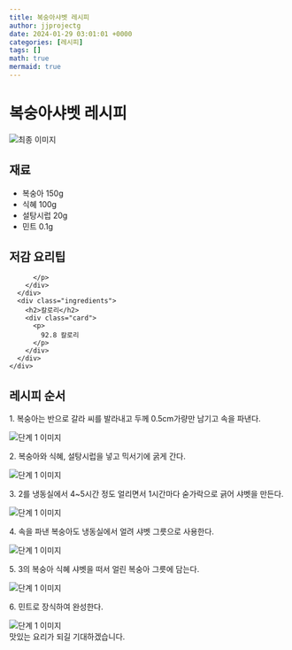 ```yaml
---
title: 복숭아샤벳 레시피
author: jjprojectg
date: 2024-01-29 03:01:01 +0000
categories: [레시피]
tags: []
math: true
mermaid: true
---
```

<meta name="og:type" content="website"/>
<meta charset="UTF-8"/>
<div class="header">
  <h1>복숭아샤벳 레시피</h1>
</div>

<div class="container my-4">
  <div class="row">
    <div class="col-12 col-md-6">
      <div class="recipe-image">
        <img src="http://www.foodsafetykorea.go.kr/uploadimg/20141117/20141117053534_1416213334638.jpg" class="step-image" alt="최종 이미지"/>
      </div>
    </div>
    <div class="col-12 col-md-6">
      <div class="ingredients">
        <h2>재료</h2>
        <ul class="card">
          <li> 복숭아 150g </li>
          <li>  식혜 100g </li>
          <li>  설탕시럽 20g </li>
          <li>  민트 0.1g </li>
</ul>
      </div>
    </div>
    <div class="col-12 col-md-6">
      <div class="ingredients">
        <h2>저감 요리팁</h2>
        <div class="card"> 
          <p>
            
          </p>
        </div>
      </div>
      <div class="ingredients">
        <h2>칼로리</h2>
        <div class="card"> 
          <p>
            92.8 칼로리
          </p>
        </div>
      </div>
    </div>
  </div>

  <h2 class="my-4">레시피 순서</h2>
  <div class="card recipe-card">
    <div class="card-body recipe-step">
      <p class="card-text step-description">1. 복숭아는 반으로 갈라 씨를 발라내고 두께 0.5cm가량만 남기고 속을 파낸다.</p>
      <img src="http://www.foodsafetykorea.go.kr/uploadimg/cook/900-1.jpg" alt="단계 1 이미지" class="step-image"/>
    </div>
  </div>
  <div class="card recipe-card">
    <div class="card-body recipe-step">
      <p class="card-text step-description">2. 복숭아와 식혜, 설탕시럽을 넣고 믹서기에 굵게 간다.</p>
      <img src="http://www.foodsafetykorea.go.kr/uploadimg/cook/900-2.jpg" alt="단계 1 이미지" class="step-image"/>
    </div>
  </div>
  <div class="card recipe-card">
    <div class="card-body recipe-step">
      <p class="card-text step-description">3. 2를 냉동실에서 4~5시간 정도 얼리면서 1시간마다 숟가락으로 긁어 샤벳을 만든다.</p>
      <img src="http://www.foodsafetykorea.go.kr/uploadimg/cook/900-3.jpg" alt="단계 1 이미지" class="step-image"/>
    </div>
  </div>
  <div class="card recipe-card">
    <div class="card-body recipe-step">
      <p class="card-text step-description">4. 속을 파낸 복숭아도 냉동실에서 얼려 샤벳 그릇으로 사용한다.</p>
      <img src="http://www.foodsafetykorea.go.kr/uploadimg/cook/900-4.jpg" alt="단계 1 이미지" class="step-image"/>
    </div>
  </div>
  <div class="card recipe-card">
    <div class="card-body recipe-step">
      <p class="card-text step-description">5. 3의 복숭아 식혜 샤벳을 떠서 얼린 복숭아 그릇에 담는다.</p>
      <img src="http://www.foodsafetykorea.go.kr/uploadimg/cook/900-5.jpg" alt="단계 1 이미지" class="step-image"/>
    </div>
  </div>
  <div class="card recipe-card">
    <div class="card-body recipe-step">
      <p class="card-text step-description">6. 민트로 장식하여 완성한다.</p>
      <img src="http://www.foodsafetykorea.go.kr/uploadimg/cook/900-6.jpg" alt="단계 1 이미지" class="step-image"/>
    </div>
  </div>

</div>
맛있는 요리가 되길 기대하겠습니다.
